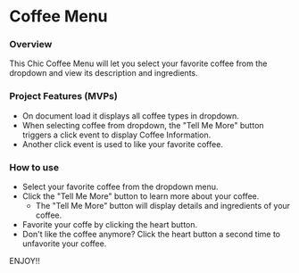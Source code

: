 # Coffee Menu

### Overview
This Chic Coffee Menu will let you select your favorite coffee from the dropdown and view its description and ingredients.

### Project Features (MVPs)
- On document load it displays all coffee types in dropdown.
- When selecting coffee from dropdown, the "Tell Me More" button triggers a click event to display Coffee Information.
- Another click event is used to like your favorite coffee.

### How to use
- Select your favorite coffee from the dropdown menu.
- Click the "Tell Me More" button to learn more about your coffee.
    - The "Tell Me More" button will display details and ingredients of your coffee.
- Favorite your coffe by clicking the heart button.
- Don't like the coffee anymore? Click the heart button a second time to unfavorite your coffee.


ENJOY!!

